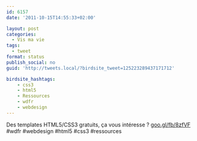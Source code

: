 ```yaml
---
id: 6157
date: '2011-10-15T14:55:33+02:00'

layout: post
categories:
  - Vis ma vie
tags:
  - tweet
format: status
publish_social: no
guid: 'http://tweets.local/?birdsite_tweet=125223289437171712'

birdsite_hashtags:
    - css3
    - html5
    - Ressources
    - wdfr
    - webdesign
---
```


Des templates HTML5/CSS3 gratuits, ça vous intéresse ? [goo.gl/fb/8zfVF](http://goo.gl/fb/8zfVF) #wdfr #webdesign #html5 #css3 #ressources
